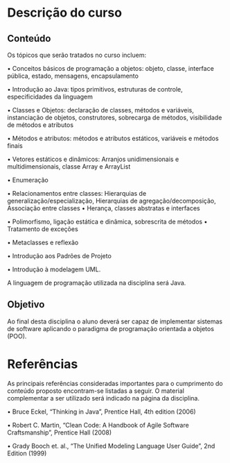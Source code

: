 # Descrição do curso

## Conteúdo
Os tópicos que serão tratados no curso incluem:

• Conceitos básicos de programação a objetos: objeto, classe, interface pública, estado, mensagens,
encapsulamento 

• Introdução ao Java: tipos primitivos, estruturas de controle, especificidades da
linguagem 

• Classes e Objetos: declaração de classes, métodos e variáveis, instanciação de objetos,
construtores, sobrecarga de métodos, visibilidade de métodos e atributos 

• Métodos e atributos:
métodos e atributos estáticos, variáveis e métodos finais 

• Vetores estáticos e dinâmicos: Arranjos
unidimensionais e multidimensionais, classe Array e ArrayList 

• Enumeração

• Relacionamentos
entre classes: Hierarquias de generalização/especialização, Hierarquias de agregação/decomposição,
Associação entre classes • Herança, classes abstratas e interfaces

• Polimorfismo, ligação estática e
dinâmica, sobrescrita de métodos
• Tratamento de exceções 

• Metaclasses e reflexão

• Introdução
aos Padrões de Projeto 

• Introdução à modelagem UML.

A linguagem de programação utilizada na disciplina será Java. 

## Objetivo

Ao final desta disciplina o aluno deverá ser capaz de implementar sistemas de software aplicando o
paradigma de programação orientada a objetos (POO). 

# Referências
As principais referências consideradas importantes para o cumprimento do conteúdo proposto encontram-se listadas a seguir. O material complementar a ser utilizado será indicado na página da disciplina.

• Bruce Eckel, “Thinking in Java”, Prentice Hall, 4th edition (2006)

• Robert C. Martin, “Clean Code: A Handbook of Agile Software Craftsmanship”, Prentice Hall (2008)

• Grady Booch et. al., “The Unified Modeling Language User Guide”, 2nd Edition (1999)
